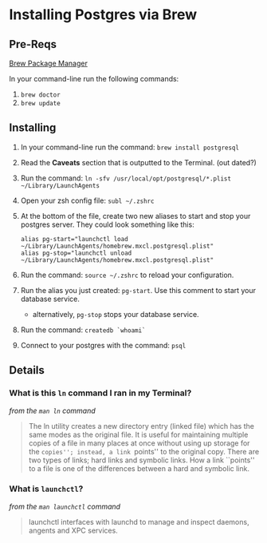 # Installing Postgres via Brew

## Pre-Reqs
[Brew Package Manager](http://brew.sh)

In your command-line run the following commands:

1. `brew doctor`
1. `brew update`

## Installing
1. In your command-line run the command: `brew install postgresql`
2. Read the **Caveats** section that is outputted to the Terminal. (out dated?)
3. Run the command: `ln -sfv /usr/local/opt/postgresql/*.plist ~/Library/LaunchAgents`
4. Open your zsh config file: `subl ~/.zshrc`
5. At the bottom of the file, create two new aliases to start and stop your postgres server. They could look something like this:

     ```
     alias pg-start="launchctl load ~/Library/LaunchAgents/homebrew.mxcl.postgresql.plist"
     alias pg-stop="launchctl unload ~/Library/LaunchAgents/homebrew.mxcl.postgresql.plist"
     ```

6. Run the command: `source ~/.zshrc` to reload your configuration.
7. Run the alias you just created: `pg-start`. Use this comment to start your database service.
     - alternatively, `pg-stop` stops your database service.
7. Run the command: ``createdb `whoami` ``
8. Connect to your postgres with the command: `psql`

## Details
### What is this `ln` command I ran in my Terminal?

_from the `man ln` command_

> The ln utility creates a new directory entry (linked file) which has the same modes as the original file.  It is useful for maintaining multiple copies of a
     file in many places at once without using up storage for the ``copies''; instead, a link ``points'' to the original copy.  There are two types of links; hard
     links and symbolic links.  How a link ``points'' to a file is one of the differences between a hard and symbolic link.

### What is `launchctl`?

_from the `man launchctl` command_

>launchctl interfaces with launchd to manage and inspect daemons, angents and XPC services.
